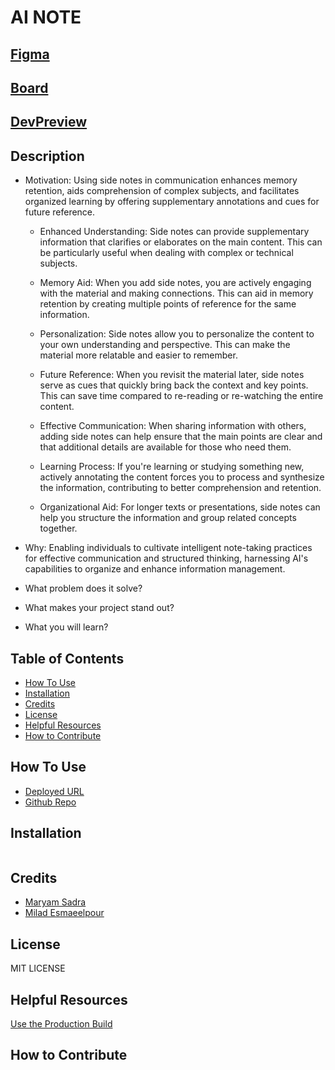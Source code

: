 # AI NOTE

## [Figma](https://www.figma.com/file/2yqOHhkxJdu8b5UeIFLgHB/AI-Note?type=design&node-id=0-1&mode=design&t=ikXK07mRpcfoDUVY-0)

## [Board](https://github.com/users/miladesmailpour/projects/3)

## [DevPreview](https://miladesmailpour.github.io/ai-note-taker/)

## Description

- Motivation: Using side notes in communication enhances memory retention, aids comprehension of complex subjects, and facilitates organized learning by offering supplementary annotations and cues for future reference.

  - Enhanced Understanding: Side notes can provide supplementary information that clarifies or elaborates on the main content. This can be particularly useful when dealing with complex or technical subjects.

  - Memory Aid: When you add side notes, you are actively engaging with the material and making connections. This can aid in memory retention by creating multiple points of reference for the same information.

  - Personalization: Side notes allow you to personalize the content to your own understanding and perspective. This can make the material more relatable and easier to remember.

  - Future Reference: When you revisit the material later, side notes serve as cues that quickly bring back the context and key points. This can save time compared to re-reading or re-watching the entire content.

  - Effective Communication: When sharing information with others, adding side notes can help ensure that the main points are clear and that additional details are available for those who need them.

  - Learning Process: If you're learning or studying something new, actively annotating the content forces you to process and synthesize the information, contributing to better comprehension and retention.

  - Organizational Aid: For longer texts or presentations, side notes can help you structure the information and group related concepts together.

- Why: Enabling individuals to cultivate intelligent note-taking practices for effective communication and structured thinking, harnessing AI's capabilities to organize and enhance information management.

- What problem does it solve?

- What makes your project stand out?

- What you will learn?

## Table of Contents

- [How To Use](#how-to-use)
- [Installation](#installation)
- [Credits](#credits)
- [License](#license)
- [Helpful Resources](#helpful-resources)
- [How to Contribute](#how-to-contribute)

## How To Use

- [Deployed URL](https://github.com/miladesmailpour/ai-note-taker/)
- [Github Repo](https://github.com/miladesmailpour/ai-note-taker/)

## Installation

```

```

## Credits

- [Maryam Sadra](https://github.com/maryamSadra/)
- [Milad Esmaeelpour](https://github.com/miladesmailpour/)

## License

MIT LICENSE

## Helpful Resources

[Use the Production Build](https://legacy.reactjs.org/docs/optimizing-performance.html#use-the-production-build)

## How to Contribute
